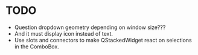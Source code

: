 # TODO
* Question dropdown geometry depending on window size???
* And it must display icon instead of text.
* Use slots and connectors to make QStackedWidget react on selections in the ComboBox.